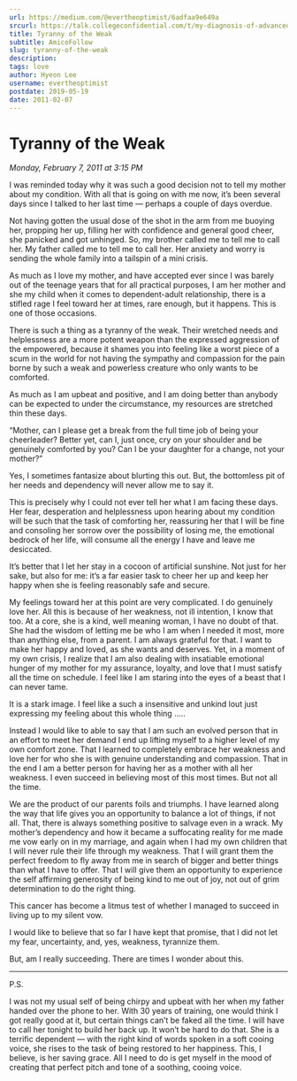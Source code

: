```yaml
---
url: https://medium.com/@evertheoptimist/6adfaa9e649a
srcurl: https://talk.collegeconfidential.com/t/my-diagnosis-of-advanced-cancer-how-to-help-my-kids/1013554/446
title: Tyranny of the Weak
subtitle: AmicoFollow
slug: tyranny-of-the-weak
description: 
tags: love
author: Hyeon Lee
username: evertheoptimist
postdate: 2019-05-19
date: 2011-02-07
---
```


# Tyranny of the Weak

*Monday, February 7, 2011 at 3:15 PM*

I was reminded today why it was such a good decision not to tell my mother about my condition. With all that is going on with me now, it’s been several days since I talked to her last time — perhaps a couple of days overdue.

Not having gotten the usual dose of the shot in the arm from me buoying her, propping her up, filling her with confidence and general good cheer, she panicked and got unhinged. So, my brother called me to tell me to call her. My father called me to tell me to call her. Her anxiety and worry is sending the whole family into a tailspin of a mini crisis.

As much as I love my mother, and have accepted ever since I was barely out of the teenage years that for all practical purposes, I am her mother and she my child when it comes to dependent-adult relationship, there is a stifled rage I feel toward her at times, rare enough, but it happens. This is one of those occasions.

There is such a thing as a tyranny of the weak. Their wretched needs and helplessness are a more potent weapon than the expressed aggression of the empowered, because it shames you into feeling like a worst piece of a scum in the world for not having the sympathy and compassion for the pain borne by such a weak and powerless creature who only wants to be comforted.

As much as I am upbeat and positive, and I am doing better than anybody can be expected to under the circumstance, my resources are stretched thin these days.

“Mother, can I please get a break from the full time job of being your cheerleader? Better yet, can I, just once, cry on your shoulder and be genuinely comforted by you? Can I be your daughter for a change, not your mother?”

Yes, I sometimes fantasize about blurting this out. But, the bottomless pit of her needs and dependency will never allow me to say it.

This is precisely why I could not ever tell her what I am facing these days. Her fear, desperation and helplessness upon hearing about my condition will be such that the task of comforting her, reassuring her that I will be fine and consoling her sorrow over the possibility of losing me, the emotional bedrock of her life, will consume all the energy I have and leave me desiccated.

It’s better that I let her stay in a cocoon of artificial sunshine. Not just for her sake, but also for me: it’s a far easier task to cheer her up and keep her happy when she is feeling reasonably safe and secure.

My feelings toward her at this point are very complicated. I do genuinely love her. All this is because of her weakness, not ill intention, I know that too. At a core, she is a kind, well meaning woman, I have no doubt of that. She had the wisdom of letting me be who I am when I needed it most, more than anything else, from a parent. I am always grateful for that. I want to make her happy and loved, as she wants and deserves. Yet, in a moment of my own crisis, I realize that I am also dealing with insatiable emotional hunger of my mother for my assurance, loyalty, and love that I must satisfy all the time on schedule. I feel like I am staring into the eyes of a beast that I can never tame.

It is a stark image. I feel like a such a insensitive and unkind lout just expressing my feeling about this whole thing .....

Instead I would like to able to say that I am such an evolved person that in an effort to meet her demand I end up lifting myself to a higher level of my own comfort zone. That I learned to completely embrace her weakness and love her for who she is with genuine understanding and compassion. That in the end I am a better person for having her as a mother with all her weakness. I even succeed in believing most of this most times. But not all the time.

We are the product of our parents foils and triumphs. I have learned along the way that life gives you an opportunity to balance a lot of things, if not all. That, there is always something positive to salvage even in a wrack. My mother’s dependency and how it became a suffocating reality for me made me vow early on in my marriage, and again when I had my own children that I will never rule their life through my weakness. That I will grant them the perfect freedom to fly away from me in search of bigger and better things than what I have to offer. That I will give them an opportunity to experience the self affirming generosity of being kind to me out of joy, not out of grim determination to do the right thing.

This cancer has become a litmus test of whether I managed to succeed in living up to my silent vow.

I would like to believe that so far I have kept that promise, that I did not let my fear, uncertainty, and, yes, weakness, tyrannize them.

But, am I really succeeding. There are times I wonder about this.

---

P.S.

I was not my usual self of being chirpy and upbeat with her when my father handed over the phone to her. With 30 years of training, one would think I got really good at it, but certain things can’t be faked all the time. I will have to call her tonight to build her back up. It won’t be hard to do that. She is a terrific dependent — with the right kind of words spoken in a soft cooing voice, she rises to the task of being restored to her happiness. This, I believe, is her saving grace. All I need to do is get myself in the mood of creating that perfect pitch and tone of a soothing, cooing voice.

